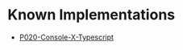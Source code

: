 # Known Implementations

- [P020-Console-X-Typescript](https://github.com/stho32/P020-Console-X-Typescript)

